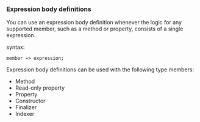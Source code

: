 ### Expression body definitions
You can use an expression body definition whenever the logic for any supported member, such as a method or property, consists of a single expression.

syntax:
```
member => expression;
```
Expression body definitions can be used with the following type members:

- Method
- Read-only property
- Property
- Constructor
- Finalizer
- Indexer
